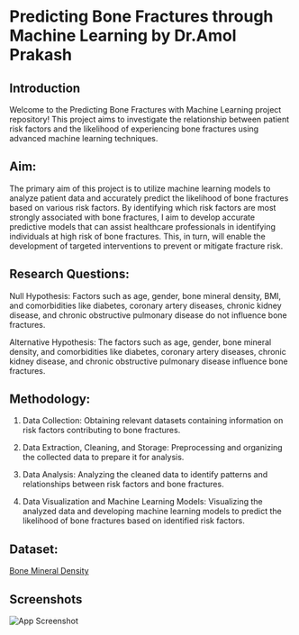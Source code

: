 # Predicting Bone Fractures through Machine Learning by Dr.Amol Prakash

## Introduction
Welcome to the Predicting Bone Fractures with Machine Learning project repository! This project aims to investigate the relationship between patient risk factors and the likelihood of experiencing bone fractures using advanced machine learning techniques.

## Aim:
The primary aim of this project is to utilize machine learning models to analyze patient data and accurately predict the likelihood of bone fractures based on various risk factors. By identifying which risk factors are most strongly associated with bone fractures, I aim to develop accurate predictive models that can assist healthcare professionals in identifying individuals at high risk of bone fractures. This, in turn, will enable the development of targeted interventions to prevent or mitigate fracture risk.

## Research Questions:

Null Hypothesis: Factors such as age, gender, bone mineral density, BMI, and comorbidities like diabetes, coronary artery diseases, chronic kidney disease, and chronic obstructive pulmonary disease do not influence bone fractures.

Alternative Hypothesis: The factors such as age, gender, bone mineral density, and comorbidities like diabetes, coronary artery diseases, chronic kidney disease, and chronic obstructive pulmonary disease influence bone fractures.

## Methodology:
1. Data Collection: 
Obtaining relevant datasets containing information on risk factors contributing to bone fractures.

2. Data Extraction, Cleaning, and Storage: 
Preprocessing and organizing the collected data to prepare it for analysis.

3. Data Analysis: 
Analyzing the cleaned data to identify patterns and relationships between risk factors and bone fractures.

4. Data Visualization and Machine Learning Models: 
Visualizing the analyzed data and developing machine learning models to predict the likelihood of bone fractures based on identified risk factors.

## Dataset:
[Bone Mineral Density](https://www.kaggle.com/datasets/jehanbhathena/bone-mineral-density)



## Screenshots

![App Screenshot](https://via.placeholder.com/468x300?text=App+Screenshot+Here)

